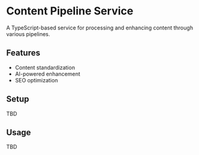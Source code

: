 # Content Pipeline Service

A TypeScript-based service for processing and enhancing content through various pipelines.

## Features
- Content standardization
- AI-powered enhancement
- SEO optimization

## Setup
TBD

## Usage
TBD
